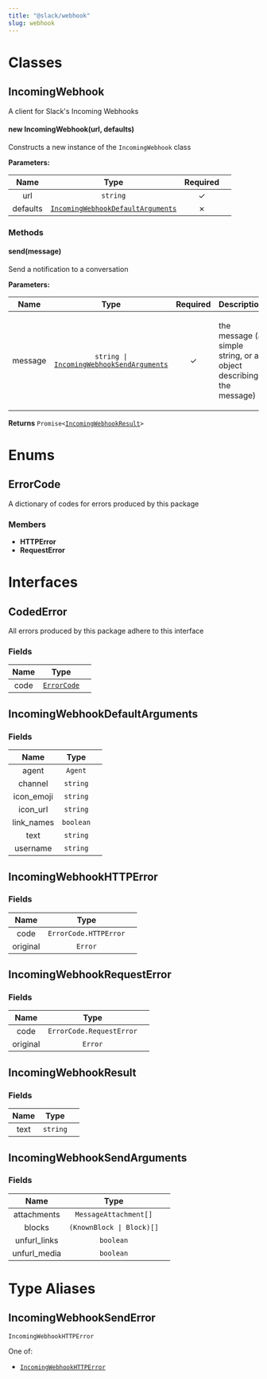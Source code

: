 ```yaml
---
title: "@slack/webhook"
slug: webhook
---
```


<h1 id="classes" class="undefined auto-anchor-strong">Classes</h1>
<h2 id="incomingwebhook">IncomingWebhook</h2>
<p>A client for Slack's Incoming Webhooks</p>
<h4>new IncomingWebhook(url, defaults)</h4>
<p>Constructs a new instance of the <code>IncomingWebhook</code> class</p>
<strong>Parameters:</strong>
<table>
<thead>
<tr>
<th align="center">Name</th>
<th align="center">Type</th>
<th align="center">Required</th>
<th></th>
</tr>
</thead>
<tbody>
<tr>
<td align="center">url</td>
<td align="center"><code>string</code></td>
<td align="center">✓</td>
<td></td>
</tr>
<tr>
<td align="center">defaults</td>
<td align="center"><code><a href="#incomingwebhookdefaultarguments" title="">IncomingWebhookDefaultArguments</a></code></td>
<td align="center">✗</td>
<td></td>
</tr>
</tbody>
</table>
<h3>Methods</h3>
<h4>send(message)</h4>
<p>Send a notification to a conversation</p>
<strong>Parameters:</strong>
<table>
<thead>
<tr>
<th align="center">Name</th>
<th align="center">Type</th>
<th align="center">Required</th>
<th>Description</th>
</tr>
</thead>
<tbody>
<tr>
<td align="center">message</td>
<td align="center"><code>string | <a href="#incomingwebhooksendarguments" title="">IncomingWebhookSendArguments</a></code></td>
<td align="center">✓</td>
<td><p>the message (a simple string, or an object describing the message)</p></td>
</tr>
</tbody>
</table>
<p><strong>Returns</strong> <code>Promise&#x3C;<a href="#incomingwebhookresult" title="">IncomingWebhookResult</a>></code></p>
<h1 id="enums" class="undefined auto-anchor-strong">Enums</h1>
<h2 id="errorcode">ErrorCode</h2>
<p>A dictionary of codes for errors produced by this package</p>
<h3>Members</h3>
<ul>
<li><strong>HTTPError</strong></li>
<li><strong>RequestError</strong></li>
</ul>
<h1 id="interfaces" class="undefined auto-anchor-strong">Interfaces</h1>
<h2 id="codederror">CodedError</h2>
<p>All errors produced by this package adhere to this interface</p>
<h3>Fields</h3>
<table>
<thead>
<tr>
<th align="center">Name</th>
<th align="center">Type</th>
<th></th>
</tr>
</thead>
<tbody>
<tr>
<td align="center">code</td>
<td align="center"><code><a href="#errorcode" title="">ErrorCode</a></code></td>
<td></td>
</tr>
</tbody>
</table>
<h2 id="incomingwebhookdefaultarguments">IncomingWebhookDefaultArguments</h2>
<h3>Fields</h3>
<table>
<thead>
<tr>
<th align="center">Name</th>
<th align="center">Type</th>
<th></th>
</tr>
</thead>
<tbody>
<tr>
<td align="center">agent</td>
<td align="center"><code>Agent</code></td>
<td></td>
</tr>
<tr>
<td align="center">channel</td>
<td align="center"><code>string</code></td>
<td></td>
</tr>
<tr>
<td align="center">icon_emoji</td>
<td align="center"><code>string</code></td>
<td></td>
</tr>
<tr>
<td align="center">icon_url</td>
<td align="center"><code>string</code></td>
<td></td>
</tr>
<tr>
<td align="center">link_names</td>
<td align="center"><code>boolean</code></td>
<td></td>
</tr>
<tr>
<td align="center">text</td>
<td align="center"><code>string</code></td>
<td></td>
</tr>
<tr>
<td align="center">username</td>
<td align="center"><code>string</code></td>
<td></td>
</tr>
</tbody>
</table>
<h2 id="incomingwebhookhttperror">IncomingWebhookHTTPError</h2>
<h3>Fields</h3>
<table>
<thead>
<tr>
<th align="center">Name</th>
<th align="center">Type</th>
<th></th>
</tr>
</thead>
<tbody>
<tr>
<td align="center">code</td>
<td align="center"><code>ErrorCode.HTTPError</code></td>
<td></td>
</tr>
<tr>
<td align="center">original</td>
<td align="center"><code>Error</code></td>
<td></td>
</tr>
</tbody>
</table>
<h2 id="incomingwebhookrequesterror">IncomingWebhookRequestError</h2>
<h3>Fields</h3>
<table>
<thead>
<tr>
<th align="center">Name</th>
<th align="center">Type</th>
<th></th>
</tr>
</thead>
<tbody>
<tr>
<td align="center">code</td>
<td align="center"><code>ErrorCode.RequestError</code></td>
<td></td>
</tr>
<tr>
<td align="center">original</td>
<td align="center"><code>Error</code></td>
<td></td>
</tr>
</tbody>
</table>
<h2 id="incomingwebhookresult">IncomingWebhookResult</h2>
<h3>Fields</h3>
<table>
<thead>
<tr>
<th align="center">Name</th>
<th align="center">Type</th>
<th></th>
</tr>
</thead>
<tbody>
<tr>
<td align="center">text</td>
<td align="center"><code>string</code></td>
<td></td>
</tr>
</tbody>
</table>
<h2 id="incomingwebhooksendarguments">IncomingWebhookSendArguments</h2>
<h3>Fields</h3>
<table>
<thead>
<tr>
<th align="center">Name</th>
<th align="center">Type</th>
<th></th>
</tr>
</thead>
<tbody>
<tr>
<td align="center">attachments</td>
<td align="center"><code>MessageAttachment[]</code></td>
<td></td>
</tr>
<tr>
<td align="center">blocks</td>
<td align="center"><code>(KnownBlock | Block)[]</code></td>
<td></td>
</tr>
<tr>
<td align="center">unfurl_links</td>
<td align="center"><code>boolean</code></td>
<td></td>
</tr>
<tr>
<td align="center">unfurl_media</td>
<td align="center"><code>boolean</code></td>
<td></td>
</tr>
</tbody>
</table>
<h1 id="type-aliases" class="undefined auto-anchor-strong">Type Aliases</h1>
<h2 id="incomingwebhooksenderror">IncomingWebhookSendError</h2>
<pre><code class="language-ts">IncomingWebhookHTTPError
</code></pre>
One of:
<ul>
<li><a href="#incomingwebhookhttperror" title=""><code>IncomingWebhookHTTPError</code></a></li>
</ul>